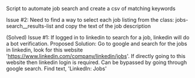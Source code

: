 Script to automate job search and create a csv of matching keywords

Issue #2: Need to find a way to select each job listing from the class: jobs-search__results-list and copy the text of the job description

(Solved)
Issue #1: If logged in to linkedin to search for a job, linkedin will do a bot verification.
Proposed Solution: Go to google and search for the jobs in linkedin, look for this website 'https://www.linkedin.com/company/linkedin/jobs'. If directly going to this website then linkedin login is required. Can be bypassed by going through google search. Find text, 'LinkedIn: Jobs'